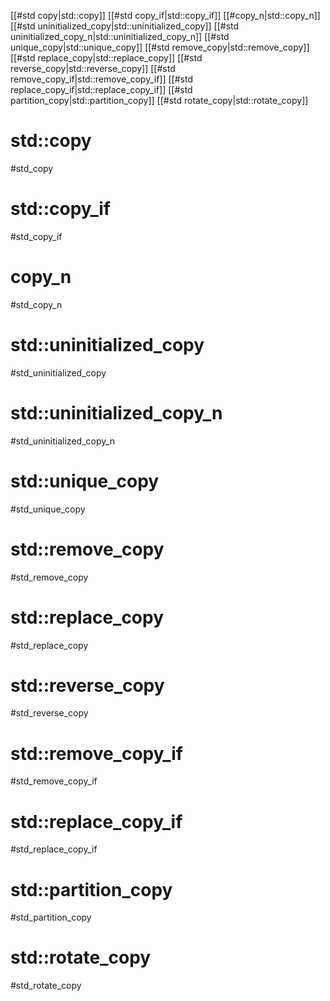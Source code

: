 
[[#std copy|std::copy]]
[[#std copy_if|std::copy_if]]
[[#copy_n|std::copy_n]]
[[#std uninitialized_copy|std::uninitialized_copy]]
[[#std uninitialized_copy_n|std::uninitialized_copy_n]]
[[#std unique_copy|std::unique_copy]]
[[#std remove_copy|std::remove_copy]]
[[#std replace_copy|std::replace_copy]]
[[#std reverse_copy|std::reverse_copy]]
[[#std remove_copy_if|std::remove_copy_if]]
[[#std replace_copy_if|std::replace_copy_if]]
[[#std partition_copy|std::partition_copy]]
[[#std rotate_copy|std::rotate_copy]]

# std::copy
#std_copy





# std::copy_if
#std_copy_if




# copy_n
#std_copy_n



# std::uninitialized_copy
#std_uninitialized_copy




# std::uninitialized_copy_n
#std_uninitialized_copy_n




# std::unique_copy
#std_unique_copy



# std::remove_copy
#std_remove_copy





# std::replace_copy
#std_replace_copy





# std::reverse_copy
#std_reverse_copy





# std::remove_copy_if
#std_remove_copy_if





# std::replace_copy_if
#std_replace_copy_if




# std::partition_copy
#std_partition_copy





# std::rotate_copy
#std_rotate_copy



